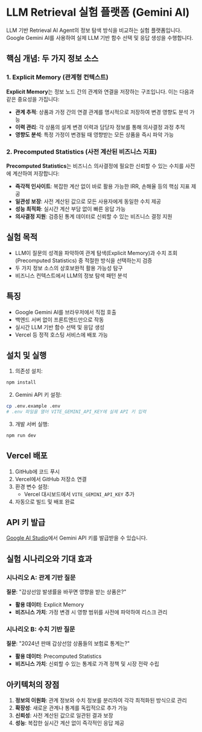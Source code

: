 # LLM Retrieval 실험 플랫폼 (Gemini AI)

LLM 기반 Retrieval AI Agent의 정보 탐색 방식을 비교하는 실험 플랫폼입니다. Google Gemini AI를 사용하여 실제 LLM 기반 함수 선택 및 응답 생성을 수행합니다.

## 핵심 개념: 두 가지 정보 소스

### 1. Explicit Memory (관계형 컨텍스트)
**Explicit Memory**는 정보 노드 간의 관계와 연결을 저장하는 구조입니다. 이는 다음과 같은 중요성을 가집니다:
- **관계 추적**: 상품과 가정 간의 연결 관계를 명시적으로 저장하여 변경 영향도 분석 가능
- **이력 관리**: 각 상품의 설계 변경 이력과 담당자 정보를 통해 의사결정 과정 추적
- **영향도 분석**: 특정 가정이 변경될 때 영향받는 모든 상품을 즉시 파악 가능

### 2. Precomputed Statistics (사전 계산된 비즈니스 지표)
**Precomputed Statistics**는 비즈니스 의사결정에 필요한 신뢰할 수 있는 수치를 사전에 계산하여 저장합니다:
- **즉각적 인사이트**: 복잡한 계산 없이 바로 활용 가능한 IRR, 손해율 등의 핵심 지표 제공
- **일관성 보장**: 사전 계산된 값으로 모든 사용자에게 동일한 수치 제공
- **성능 최적화**: 실시간 계산 부담 없이 빠른 응답 가능
- **의사결정 지원**: 검증된 통계 데이터로 신뢰할 수 있는 비즈니스 결정 지원

## 실험 목적

- LLM이 질문의 성격을 파악하여 관계 탐색(Explicit Memory)과 수치 조회(Precomputed Statistics) 중 적절한 방식을 선택하는지 검증
- 두 가지 정보 소스의 상호보완적 활용 가능성 탐구
- 비즈니스 컨텍스트에서 LLM의 정보 탐색 패턴 분석

## 특징

- Google Gemini AI를 브라우저에서 직접 호출
- 백엔드 서버 없이 프론트엔드만으로 작동
- 실시간 LLM 기반 함수 선택 및 응답 생성
- Vercel 등 정적 호스팅 서비스에 배포 가능

## 설치 및 실행

1. 의존성 설치:
```bash
npm install
```

2. Gemini API 키 설정:
```bash
cp .env.example .env
# .env 파일을 열어 VITE_GEMINI_API_KEY에 실제 API 키 입력
```

3. 개발 서버 실행:
```bash
npm run dev
```

## Vercel 배포

1. GitHub에 코드 푸시
2. Vercel에서 GitHub 저장소 연결
3. 환경 변수 설정:
   - Vercel 대시보드에서 `VITE_GEMINI_API_KEY` 추가
4. 자동으로 빌드 및 배포 완료

## API 키 발급

[Google AI Studio](https://makersuite.google.com/app/apikey)에서 Gemini API 키를 발급받을 수 있습니다.

## 실험 시나리오와 기대 효과

### 시나리오 A: 관계 기반 질문
**질문**: "갑상선암 발생률을 바꾸면 영향을 받는 상품은?"
- **활용 데이터**: Explicit Memory
- **비즈니스 가치**: 가정 변경 시 영향 범위를 사전에 파악하여 리스크 관리

### 시나리오 B: 수치 기반 질문
**질문**: "2024년 판매 갑상선암 상품들의 보험료 통계는?"
- **활용 데이터**: Precomputed Statistics
- **비즈니스 가치**: 신뢰할 수 있는 통계로 가격 정책 및 시장 전략 수립

## 아키텍처의 장점

1. **정보의 이원화**: 관계 정보와 수치 정보를 분리하여 각각 최적화된 방식으로 관리
2. **확장성**: 새로운 관계나 통계를 독립적으로 추가 가능
3. **신뢰성**: 사전 계산된 값으로 일관된 결과 보장
4. **성능**: 복잡한 실시간 계산 없이 즉각적인 응답 제공